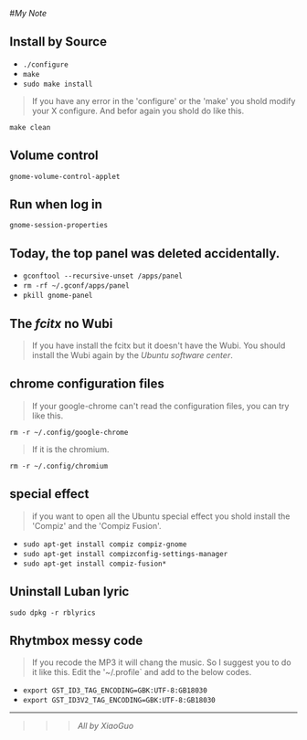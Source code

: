 #_My Note_

## Install by Source

*  ``./configure``
*  ``make``
*  ``sudo make install``

>If you have any error in the 'configure' or the 'make' you shold modify your X configure. And befor again you shold do like this.

``make clean``

## Volume control

``gnome-volume-control-applet``

## Run when log in

``gnome-session-properties``

## Today, the top panel was deleted accidentally.

*  ``gconftool --recursive-unset /apps/panel``
*  ``rm -rf ~/.gconf/apps/panel``
*  ``pkill gnome-panel``

## The _fcitx_ no Wubi

>If you have install the fcitx but it doesn't have the Wubi. You should install the Wubi again by the _Ubuntu software center_.

## chrome configuration files

>If your google-chrome can't read the configuration files, you can try like this.

``rm -r ~/.config/google-chrome``

>If it is the chromium.

``rm -r ~/.config/chromium``

## special effect

>if you want to open all the Ubuntu special effect you shold install the 'Compiz' and the 'Compiz Fusion'.

*  ``sudo apt-get install compiz compiz-gnome``
*  ``sudo apt-get install compizconfig-settings-manager``
*  ``sudo apt-get install compiz-fusion*``

## Uninstall Luban lyric

``sudo dpkg -r rblyrics``

## Rhytmbox messy code

>If you recode the MP3 it will chang the music. So I suggest you to do it like this. Edit the '~/.profile` and add to the below codes.

*  ``export GST_ID3_TAG_ENCODING=GBK:UTF-8:GB18030``
*  ``export GST_ID3V2_TAG_ENCODING=GBK:UTF-8:GB18030``

***

>>>_All by XiaoGuo_
